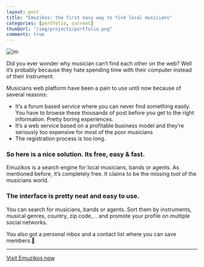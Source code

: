 ```yaml
---
layout: post
title: "Emuzikos: the first easy way to find local musicians"
categories: [portfolio, current]
thumbUrl: "/img/projects/portfolio.png"
comments: true
---
```


![im](http://cl.ly/image/233J25113I0O/emuzikos_facebook_timelie1.jpg)

Did you ever wonder why musician can’t find each other on the web? Well it’s probably because they hate spending time with their computer instead of their instrument.

Musicians web platform have been a pain to use until now because of several reasons:

* It’s a forum based service where you can never find something easily. You have to browse these thousands of post before you get to the right information. Pretty boring experiences.
* It’s a web service based on a profitable business model and they’re seriously too expensive for most of the poor musicians
* The registration process is too long.

### So here is a nice solution. Its free, easy & fast.

Emuzikos is a search engine for local musicians, bands or agents. As mentioned before, it’s completely free. It claims to be the missing tool of the musicians world.

### The interface is pretty neat and easy to use.

You can search for musicians, bands or agents. Sort them by instruments, musical genres, country, zip code,… and promote your profile on multiple social networks.

You also got a personal inbox and a contact list where you can save members.

<hr/>
<a href="http://emuzikos.com" class="btn btn-default">Visit Emuzikos now</a>

